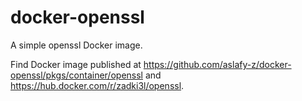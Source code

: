 # docker-openssl

A simple openssl Docker image.

Find Docker image published at <https://github.com/aslafy-z/docker-openssl/pkgs/container/openssl> and <https://hub.docker.com/r/zadki3l/openssl>.
